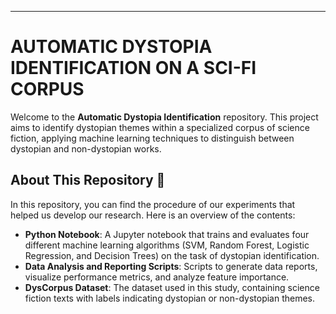 ---

# AUTOMATIC DYSTOPIA IDENTIFICATION ON A SCI-FI CORPUS

Welcome to the **Automatic Dystopia Identification** repository. This project aims to identify dystopian themes within a specialized corpus of science fiction, applying machine learning techniques to distinguish between dystopian and non-dystopian works.

## About This Repository 👋

In this repository, you can find the procedure of our experiments that helped us develop our research. Here is an overview of the contents:

- **Python Notebook**: A Jupyter notebook that trains and evaluates four different machine learning algorithms (SVM, Random Forest, Logistic Regression, and Decision Trees) on the task of dystopian identification.
- **Data Analysis and Reporting Scripts**: Scripts to generate data reports, visualize performance metrics, and analyze feature importance.
- **DysCorpus Dataset**: The dataset used in this study, containing science fiction texts with labels indicating dystopian or non-dystopian themes.
